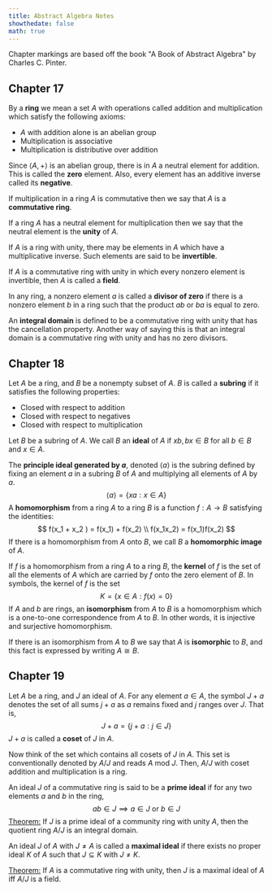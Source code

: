 ```yaml
---
title: Abstract Algebra Notes
showthedate: false
math: true
---
```


Chapter markings are based off the book "A Book of Abstract Algebra" by Charles C. Pinter.

## Chapter 17

By a **ring** we mean a set $A$ with operations called addition and multiplication which satisfy the following axioms:

- $A$ with addition alone is an abelian group
- Multiplication is associative
- Multiplication is distributive over addition

Since $\langle A, + \rangle$ is an abelian group, there is in $A$ a neutral element for addition. This is called the **zero** element. Also, every element has an additive inverse called its **negative**.

If multiplication in a ring $A$ is commutative then we say that $A$ is a **commutative ring**.

If a ring $A$ has a neutral element for multiplication then we say that the neutral element is the **unity** of $A$.

If $A$ is a ring with unity, there may be elements in $A$ which have a multiplicative inverse. Such elements are said to be **invertible**.

If $A$ is a commutative ring with unity in which every nonzero element is invertible, then $A$ is called a **field**.

In any ring, a nonzero element $a$ is called a **divisor of zero** if there is a nonzero element $b$ in a ring such that the product $ab$ or $ba$ is equal to zero.

An **integral domain** is defined to be a commutative ring with unity that has the cancellation property. Another way of saying this is that an integral domain is a commutative ring with unity and has no zero divisors.

## Chapter 18

Let $A$ be a ring, and $B$ be a nonempty subset of $A$. $B$ is called a **subring** if it satisfies the following properties:

- Closed with respect to addition
- Closed with respect to negatives
- Closed with respect to multiplication

Let $B$ be a subring of $A$. We call $B$ an **ideal** of $A$ if $xb, bx \in B$ for all $b \in B$ and $x \in A$.

The **principle ideal generated by $a$**, denoted $\langle a \rangle$ is the subring defined by fixing an element $a$ in a subring $B$ of $A$ and multiplying all elements of $A$ by $a$.
$$
\langle a \rangle = \{ xa : x \in A \}
$$
A **homomorphism** from a ring $A$ to a ring $B$ is a function $f : A \to B$ satisfying the identities:
$$
f(x_1 + x_2 ) = f(x_1) + f(x_2) \\
f(x_1x_2) = f(x_1)f(x_2)
$$
If there is a homomorphism from $A$ onto $B$, we call $B$ a **homomorphic image** of $A$.

If $f$ is a homomorphism from a ring $A$ to a ring $B$, the **kernel** of $f$ is the set of all the elements of $A$ which are carried by $f$ onto the zero element of $B$. In symbols, the kernel of $f$ is the set
$$
K = \{x \in A: f(x) = 0\}
$$
If $A$ and $b$ are rings, an **isomorphism** from $A$ to $B$ is a homomorphism which is a one-to-one correspondence from $A$ to $B$. In other words, it is injective and surjective homomorphism. 

If there is an isomorphism from $A$ to $B$ we say that $A$ is **isomorphic** to $B$, and this fact is expressed by writing $A \cong B$.

## Chapter 19

Let $A$ be a ring, and $J$ an ideal of $A$. For any element $a \in A$, the symbol $J + a$ denotes the set of all sums $j + a$ as $a$ remains fixed and $j$ ranges over $J$. That is,
$$
J + a = \{j + a : j \in J\}
$$
$J + a$ is called a **coset** of $J$ in $A$.

Now think of the set which contains all cosets of $J$ in $A$. This set is conventionally denoted by $A / J$ and reads $A$ mod $J$. Then, $A / J$ with coset addition and multiplication is a ring.

An ideal $J$ of a commutative ring is said to be a **prime ideal** if for any two elements $a$ and $b$ in the ring,
$$
ab \in J \implies a \in J \text{ or } b \in J
$$
<u>Theorem:</u> If $J$ is a prime ideal of a community ring with unity $A$, then the quotient ring $A / J$ is an integral domain.

An ideal $J$ of $A$ with $J \ne A$ is called a **maximal ideal** if there exists no proper ideal $K$ of $A$ such that $J \subseteq K$ with $J \ne K$.

<u>Theorem:</u> If $A$ is a commutative ring with unity, then $J$ is a maximal ideal of $A$ iff $A/J$ is a field.

